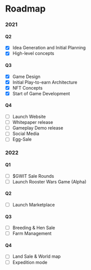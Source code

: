 # Roadmap

### 2021

#### Q2

- [x] Idea Generation and Initial Planning
- [x] High-level concepts

#### Q3

- [x] Game Design
- [x] Initial Play-to-earn Architecture
- [x] NFT Concepts
- [x] Start of Game Development

#### Q4

- [ ] Launch Website
- [ ] Whitepaper release
- [ ] Gameplay Demo release
- [ ] Social Media
- [ ] Egg-Sale

### 2022

#### Q1

- [ ] $GWIT Sale Rounds
- [ ] Launch Rooster Wars Game (Alpha)

#### Q2

- [ ] Launch Marketplace

#### Q3

- [ ] Breeding & Hen Sale
- [ ] Farm Management

#### Q4

- [ ] Land Sale & World map
- [ ] Expedition mode
